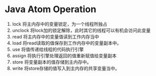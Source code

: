 # Java Atom Operation

1. lock
    将主内存中的变量锁定，为一个线程所独占
1. unclock
    将lock加的锁定解除，此时其它的线程可以有机会访问此变量
1. read
    将主内存中的变量值读到工作内存当中
1. load
    将read读取的值保存到工作内存中的变量副本中。
1. use
    将值传递给线程的代码执行引擎
1. assign
    将执行引擎处理返回的值重新赋值给变量副本
1. store
    将变量副本的值存储到主内存中。
1. write
    将store存储的值写入到主内存的共享变量当中。